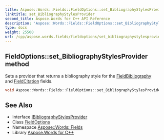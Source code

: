 ```yaml
---
title: Aspose::Words::Fields::FieldOptions::set_BibliographyStylesProvider method
linktitle: set_BibliographyStylesProvider
second_title: Aspose.Words for C++ API Reference
description: 'Aspose::Words::Fields::FieldOptions::set_BibliographyStylesProvider method. Sets a provider that returns a bibliography style for the FieldBibliography and FieldCitation fields in C++.'
type: docs
weight: 25500
url: /cpp/aspose.words.fields/fieldoptions/set_bibliographystylesprovider/
---
```

## FieldOptions::set_BibliographyStylesProvider method


Sets a provider that returns a bibliography style for the [FieldBibliography](../../fieldbibliography/) and [FieldCitation](../../fieldcitation/) fields.

```cpp
void Aspose::Words::Fields::FieldOptions::set_BibliographyStylesProvider(const System::SharedPtr<Aspose::Words::Fields::IBibliographyStylesProvider> &value)
```

## See Also

* Interface [IBibliographyStylesProvider](../../ibibliographystylesprovider/)
* Class [FieldOptions](../)
* Namespace [Aspose::Words::Fields](../../)
* Library [Aspose.Words for C++](../../../)
